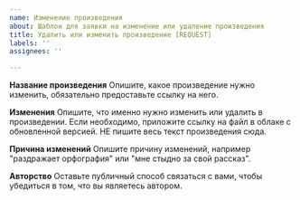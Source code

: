 ```yaml
---
name: Изменение произведения
about: Шаблон для заявки на изменение или удаление произведения
title: Удалить или изменить произведение [REQUEST]
labels: ''
assignees: ''

---
```


**Название произведения**
Опишите, какое произведение нужно изменить, обязательно предоставьте ссылку на него.

**Изменения**
Опишите, что именно нужно изменить или удалить в произведении. Если необходимо, приложите ссылку на файл в облаке с обновленной версией. НЕ пишите весь текст произведения сюда.

**Причина изменений**
Опишите причину изменений, например "раздражает орфография" или "мне стыдно за свой рассказ".

**Авторство**
Оставьте публичный способ связаться с вами, чтобы убедиться в том, что вы являетесь автором.
